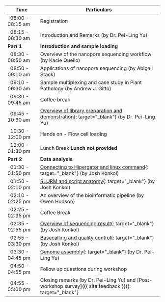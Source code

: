<div class="row">
<div class="col-md-6" markdown="1">

| Time | Particulars |
| ------ | -------------------------------------- |
| &nbsp;&nbsp;08:00 - 08:15 am | Registration
| &nbsp;&nbsp;08:15 - 08:30 am | Introduction and Remarks (by Dr. Pei-Ling Yu) |
| **Part 1** | **Introduction and sample loading** |
| &nbsp;&nbsp;08:30 - 08:50 am | Overview of the nanopore sequencing workflow (by Kacie Quello) | 
| &nbsp;&nbsp;08:50 - 09:10 am | Applications of nanopore sequencing (by Abigail Stack) |
| &nbsp;&nbsp;09:10 - 09:30 am | Sample multiplexing and case study in Plant Pathology (by Andrew J. Gitto) |
| &nbsp;&nbsp;09:30 - 09:45 am | Coffee break |
| &nbsp;&nbsp;09:45 - 10:30 am | [Overview of library preparation and demonstration](00-Demo){: target="_blank"} (by Dr. Pei-Ling Yu) |
| &nbsp;&nbsp;10:30 - 12:00 pm | Hands on - Flow cell loading |
| &nbsp;&nbsp;12:00 - 01:30 pm | Lunch Break **Lunch not provided** |
| **Part 2** | **Data analysis** |
| &nbsp;&nbsp;01:30 - 01:50 pm | [Connecting to Hipergator and linux command](01-hpg){: target="_blank"} (by Josh Konkol) |
| &nbsp;&nbsp;01:50 - 02:10 pm | [SLURM and script anatomy](02-slurm){: target="_blank"} (by Josh Konkol) |
| &nbsp;&nbsp;02:10 - 02:25 pm | An overview of the bioinformatic pipeline (by Owen Hudson) |
| &nbsp;&nbsp;02:25 - 02:35 pm | Coffee Break |
| &nbsp;&nbsp;02:35 - 02:55 pm | [Overview of sequencing result](03-fast5){: target="_blank"} (by Josh Konkol) |
| &nbsp;&nbsp;02:55 - 03:30 pm | [Basecalling and quality control](04-basecalling){: target="_blank"} (by Josh Konkol) |
| &nbsp;&nbsp;03:30 - 04:45 pm | [Genome assembly](05-assembly){: target="_blank"} (by Dr. Pei-Ling Yu) | 
| &nbsp;&nbsp;04:50 - 04:55 pm | Follow up questions during workshop 
| &nbsp;&nbsp;04:55 - 05:00 pm | Closing remarks (by Dr. Pei-Ling Yu) and [Post-workshop survey]({{ site.feedback }}){: target="_blank"} |

</div>
</div>
